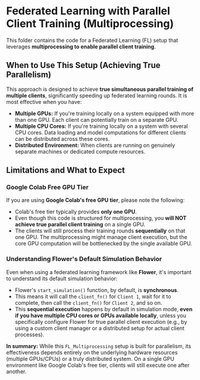 # Federated Learning with Parallel Client Training (Multiprocessing)

This folder contains the code for a Federated Learning (FL) setup that leverages **multiprocessing to enable parallel client training**.

## When to Use This Setup (Achieving True Parallelism)

This approach is designed to achieve **true simultaneous parallel training of multiple clients**, significantly speeding up federated learning rounds. It is most effective when you have:

* **Multiple GPUs:** If you're training locally on a system equipped with more than one GPU. Each client can potentially train on a separate GPU.
* **Multiple CPU Cores:** If you're training locally on a system with several CPU cores. Data loading and model computations for different clients can be distributed across these cores.
* **Distributed Environment:** When clients are running on genuinely separate machines or dedicated compute resources.

## Limitations and What to Expect

### Google Colab Free GPU Tier

If you are using **Google Colab's free GPU tier**, please note the following:

* Colab's free tier typically provides **only one GPU**.
* Even though this code is structured for multiprocessing, you **will NOT achieve true parallel client training** on a single GPU.
* The clients will still process their training rounds **sequentially** on that one GPU. The multiprocessing might manage client execution, but the core GPU computation will be bottlenecked by the single available GPU.

### Understanding Flower's Default Simulation Behavior

Even when using a federated learning framework like **Flower**, it's important to understand its default simulation behavior:

* Flower's `start_simulation()` function, by default, is **synchronous**.
* This means it will call the `client_fn()` for `Client 1`, wait for it to complete, then call the `client_fn()` for `Client 2`, and so on.
* This **sequential execution** happens by default in simulation mode, **even if you have multiple CPU cores or GPUs available locally**, unless you specifically configure Flower for true parallel client execution (e.g., by using a custom client manager or a distributed setup for actual client processes).

**In summary:** While this `FL_Multiprocessing` setup is built for parallelism, its effectiveness depends entirely on the underlying hardware resources (multiple GPUs/CPUs) or a truly distributed system. On a single GPU environment like Google Colab's free tier, clients will still execute one after another.
